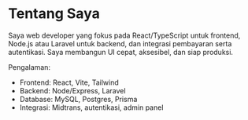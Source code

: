 # Tentang Saya
Saya web developer yang fokus pada React/TypeScript untuk frontend, Node.js atau Laravel untuk backend, dan integrasi pembayaran serta autentikasi. Saya membangun UI cepat, aksesibel, dan siap produksi.

Pengalaman:
- Frontend: React, Vite, Tailwind
- Backend: Node/Express, Laravel
- Database: MySQL, Postgres, Prisma
- Integrasi: Midtrans, autentikasi, admin panel
